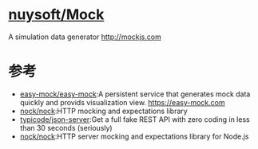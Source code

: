 # [nuysoft/Mock](https://github.com/nuysoft/Mock)

A simulation data generator http://mockjs.com

# 参考

* [easy-mock/easy-mock](https://github.com/easy-mock/easy-mock):A persistent service that generates mock data quickly and provids visualization view. https://easy-mock.com
* [nock/nock](https://github.com/nock/nock):HTTP mocking and expectations library
* [typicode/json-server](https://github.com/typicode/json-server):Get a full fake REST API with zero coding in less than 30 seconds (seriously)
* [nock/nock](https://github.com/nock/nock):HTTP server mocking and expectations library for Node.js
